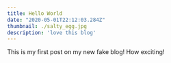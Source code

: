 ```yaml
---
title: Hello World
date: "2020-05-01T22:12:03.284Z"
thumbnail: ./salty_egg.jpg
description: 'love this blog'
---
```


This is my first post on my new fake blog! How exciting!
